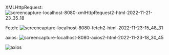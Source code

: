 
XMLHttpRequest:
![screencapture-localhost-8080-xmlHttpRequest2-html-2022-11-21-23_35_18](https://user-images.githubusercontent.com/69101674/203207138-1fa412e1-f2f0-415c-9da3-441eb4316eae.png)

Fetch:
![screencapture-localhost-8080-fetch2-html-2022-11-23-15_48_31](https://user-images.githubusercontent.com/69101674/203625131-78814a0c-b051-4045-9cf7-48174490aa8c.png)

axios:
![screencapture-localhost-8080-axios2-html-2022-11-23-18_30_45](https://user-images.githubusercontent.com/69101674/203649864-131143f1-f57c-4a6c-bb77-8b31aa097707.png)

![axios](https://user-images.githubusercontent.com/69101674/203650195-b5054b37-aabb-48f3-8d43-d1eecd1b9d03.png)
